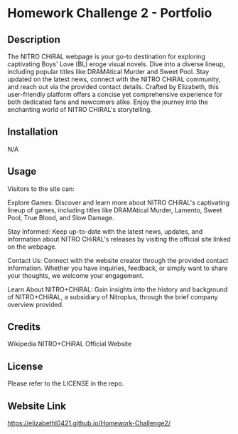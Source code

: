 # Homework Challenge 2 - Portfolio

## Description

The NITRO CHiRAL webpage is your go-to destination for exploring captivating Boys' Love (BL) eroge visual novels. Dive into a diverse lineup, including popular titles like DRAMAtical Murder and Sweet Pool. Stay updated on the latest news, connect with the NITRO CHiRAL community, and reach out via the provided contact details. Crafted by Elizabeth, this user-friendly platform offers a concise yet comprehensive experience for both dedicated fans and newcomers alike. Enjoy the journey into the enchanting world of NITRO CHiRAL's storytelling.

## Installation

N/A

## Usage

Visitors to the site can:

Explore Games: Discover and learn more about NITRO CHiRAL's captivating lineup of games, including titles like DRAMAtical Murder, Lamento, Sweet Pool, True Blood, and Slow Damage.

Stay Informed: Keep up-to-date with the latest news, updates, and information about NITRO CHiRAL's releases by visiting the official site linked on the webpage.

Contact Us: Connect with the website creator through the provided contact information. Whether you have inquiries, feedback, or simply want to share your thoughts, we welcome your engagement.

Learn About NITRO+CHiRAL: Gain insights into the history and background of NITRO+CHiRAL, a subsidiary of Nitroplus, through the brief company overview provided.

## Credits

Wikipedia
NITRO+CHiRAL Official Website

## License

Please refer to the LICENSE in the repo.

## Website Link

https://elizabethl0421.github.io/Homework-Challenge2/